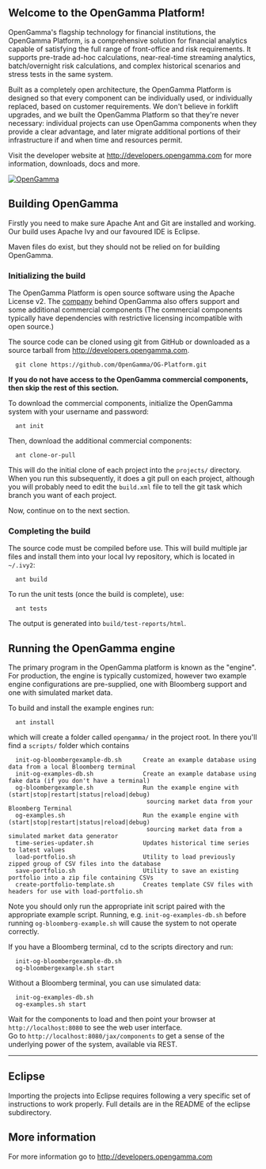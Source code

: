 Welcome to the OpenGamma Platform!
----------------------------------
OpenGamma's flagship technology for financial institutions, the OpenGamma
Platform, is a comprehensive solution for financial analytics capable of
satisfying the full range of front-office and risk requirements.
It supports pre-trade ad-hoc calculations, near-real-time streaming analytics,
batch/overnight risk calculations, and complex historical scenarios and
stress tests in the same system.

Built as a completely open architecture, the OpenGamma Platform is designed so
that every component can be individually used, or individually replaced, based
on customer requirements. We don't believe in forklift upgrades, and we built
the OpenGamma Platform so that they're never necessary: individual projects can
use OpenGamma components when they provide a clear advantage, and later migrate
additional portions of their infrastructure if and when time and resources
permit.

Visit the developer website at http://developers.opengamma.com for more
information, downloads, docs and more.

[![OpenGamma](http://developers.opengamma.com/res/display/default/chrome/masthead_logo.png "OpenGamma")](http://developers.opengamma.com)


Building OpenGamma
------------------
Firstly you need to make sure Apache Ant and Git are installed and working.  
Our build uses Apache Ivy and our favoured IDE is Eclipse.

Maven files do exist, but they should not be relied on for building OpenGamma.

### Initializing the build

The OpenGamma Platform is open source software using the Apache License v2.
The [company](http://www.opengamma.com/) behind OpenGamma also offers support
and some additional commercial components (The commercial components typically
have dependencies with restrictive licensing incompatible with open source.)

The source code can be cloned using git from GitHub or downloaded as a source
tarball from http://developers.opengamma.com.
```
  git clone https://github.com/OpenGamma/OG-Platform.git
```
**If you do not have access to the OpenGamma commercial components, then skip
the rest of this section.**

To download the commercial components, initialize the OpenGamma system with
your username and password:
```
  ant init
```
Then, download the additional commercial components:
```
  ant clone-or-pull
```
This will do the initial clone of each project into the `projects/` directory.
When you run this subsequently, it does a git pull on each project, although
you will probably need to edit the `build.xml` file to tell the git task which
branch you want of each project.

Now, continue on to the next section.

### Completing the build

The source code must be compiled before use. This will build multiple jar files
and install them into your local Ivy repository, which is located in `~/.ivy2`:
```
  ant build
```
To run the unit tests (once the build is complete), use:
```
  ant tests
```
The output is generated into `build/test-reports/html`.


Running the OpenGamma engine
----------------------------
The primary program in the OpenGamma platform is known as the "engine".
For production, the engine is typically customized, however two example engine
configurations are pre-supplied, one with Bloomberg support and one with
simulated market data.

To build and install the example engines run:
```
  ant install
```
which will create a folder called `opengamma/` in the project root.  In there 
you'll find a `scripts/` folder which contains
```
  init-og-bloombergexample-db.sh      Create an example database using data from a local Bloomberg terminal
  init-og-examples-db.sh              Create an example database using fake data (if you don't have a terminal)
  og-bloombergexample.sh              Run the example engine with (start|stop|restart|status|reload|debug)
                                       sourcing market data from your Bloomberg Terminal
  og-examples.sh                      Run the example engine with (start|stop|restart|status|reload|debug)
                                       sourcing market data from a simulated market data generator
  time-series-updater.sh              Updates historical time series to latest values
  load-portfolio.sh                   Utility to load previously zipped group of CSV files into the database
  save-portfolio.sh                   Utility to save an existing portfolio into a zip file containing CSVs
  create-portfolio-template.sh        Creates template CSV files with headers for use with load-portfolio.sh
```
Note you should only run the appropriate init script paired with the
appropriate example script.  Running, e.g. `init-og-examples-db.sh` before
running `og-bloomberg-example.sh` will cause the system to not operate correctly.

If you have a Bloomberg terminal, cd to the scripts directory and run:
```
  init-og-bloombergexample-db.sh
  og-bloombergexample.sh start
```
Without a Bloomberg terminal, you can use simulated data:
```
  init-og-examples-db.sh
  og-examples.sh start
```

Wait for the components to load and then point your browser at
`http://localhost:8080` to see the web user interface.  
Go to `http://localhost:8080/jax/components` to get a sense of
the underlying power of the system, available via REST.

___

Eclipse
-------
Importing the projects into Eclipse requires following a very specific set of
instructions to work properly.
Full details are in the README of the eclipse subdirectory.


More information
----------------
For more information go to http://developers.opengamma.com

